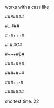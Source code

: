 works with a case like

##S####

#...###

#+#+++#

#-#.#C#

#+++#B#

###+#A#

###+#+#

###++-#

#######

shortest time: 22
